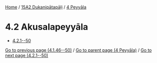 
[Home](/) / [15A2 Dukanipātapāḷi](../../15A2.md) / [4 Peyyāla](../4.md)

# 4.2 Akusalapeyyāla

* [4.2.1--50](4.2/4.2.1--50.md)

[Go to previous page (4.1.46--50)](4.1/4.1.46--50.md) / [Go to parent page (4 Peyyāla)](../4.md) / [Go to next page (4.2.1--50)](4.2/4.2.1--50.md)



